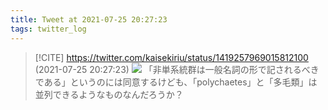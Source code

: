 ```yaml
---
title: Tweet at 2021-07-25 20:27:23
tags: twitter_log
---
```


> [!CITE] https://twitter.com/kaisekiriu/status/1419257969015812100 (2021-07-25 20:27:23)
> ![](https://twitter.com/kaisekiriu/status/1419257969015812100)
> 「非単系統群は一般名詞の形で記されるべきである」というのには同意するけども、「polychaetes」と「多毛類」は並列できるようなものなんだろうか？
